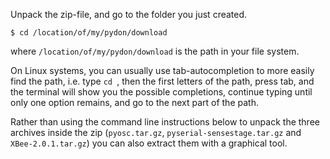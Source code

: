 Unpack the zip-file, and go to the folder you just created.

    $ cd /location/of/my/pydon/download

where `/location/of/my/pydon/download` is the path in your file system.

On Linux systems, you can usually use tab-autocompletion to more easily find the path, i.e. type `cd `, then the first letters of the path, press tab, and the terminal will show you the possible completions, continue typing until only one option remains, and go to the next part of the path.

Rather than using the command line instructions below to unpack the three archives inside the zip (`pyosc.tar.gz`, `pyserial-sensestage.tar.gz` and `XBee-2.0.1.tar.gz`) you can also extract them with a graphical tool.
